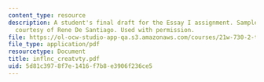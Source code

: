 ```yaml
---
content_type: resource
description: A student's final draft for the Essay I assignment. Sample student essay
  courtesy of Rene De Santiago. Used with permission.
file: https://ol-ocw-studio-app-qa.s3.amazonaws.com/courses/21w-730-2-the-creative-spark-fall-2004/5d81c3978f7e1416f7b8e3906f236ce5_inflnc_creatvty.pdf
file_type: application/pdf
resourcetype: Document
title: inflnc_creatvty.pdf
uid: 5d81c397-8f7e-1416-f7b8-e3906f236ce5
---
```

